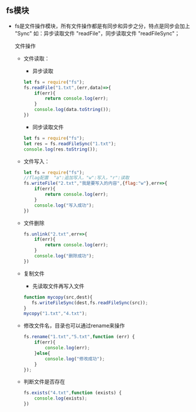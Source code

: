 ## fs模块

- fs是文件操作模块，所有文件操作都是有同步和异步之分，特点是同步会加上 "Sync" 如：异步读取文件  "readFile"，同步读取文件 "readFileSync"；

  文件操作

  - 文件读取：

    - 异步读取

    ```js
    let fs = require("fs");
    fs.readFile("1.txt",(err,data)=>{
        if(err){
            return console.log(err);
        }
        console.log(data.toString());
    })
    ```

    - 同步读取文件

    ```js
    let fs = require("fs");
    let res = fs.readFileSync("1.txt");
    console.log(res.toString());
    ```

  - 文件写入：

    ```js
    let fs = require("fs");
    //flag配置  "a":追加写入，"w":写入，"r":读取
    fs.writeFile("2.txt","我是要写入的内容",{flag:"w"},err=>{
        if(err){
            return console.log(err);
        }
        console.log("写入成功");   
    })
    ```

  - 文件删除

    ```js
    fs.unlink("2.txt",err=>{
        if(err){
            return console.log(err);
        }
        console.log("删除成功");
    })
    ```

  - 复制文件

    - 先读取文件再写入文件

    ```js
    function mycopy(src,dest){
       fs.writeFileSync(dest,fs.readFileSync(src));
    }
    mycopy("1.txt","4.txt");
    ```

  - 修改文件名，目录也可以通过rename来操作

    ```js
    fs.rename("1.txt","5.txt",function (err) {
        if(err){
            console.log(err);
        }else{
            console.log("修改成功");
        }
    });
    ```

  - 判断文件是否存在

    ```js
    fs.exists("4.txt",function (exists) {
        console.log(exists);
    })
    ```

### 
